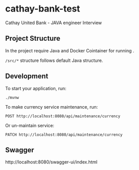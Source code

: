 # cathay-bank-test
Cathay United Bank - JAVA engineer Interview

## Project Structure


In the project require Java and Docker Cointainer for running .

`/src/*` structure follows default Java structure.

## Development

To start your application, run:

```
./mvnw
```

To make currency service maintenance, run:

```
POST http://localhost:8080/api/maintenance/currency
```
Or un-maintain service:
```
PATCH http://localhost:8080/api/maintenance/currency
```

## Swagger

http://localhost:8080/swagger-ui/index.html
